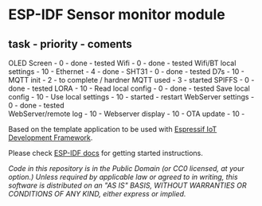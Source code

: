 ESP-IDF Sensor monitor module
=============================

task				- priority - coments
--------------------------------------------
OLED Screen				- 0  - done - tested
Wifi 					- 0  - done - tested
Wifi/BT local settings	- 10 - 
Ethernet				- 4  - done - 
SHT31					- 0  - done - tested
D7s						- 10 - 
MQTT init				- 2  - to complete / hardner
MQTT used				- 3  - started
SPIFFS					- 0  - done - tested
LORA					- 10 - 
Read local config		- 0  - done - tested
Save local config		- 10 -
Use local settings		- 10 - started - restart
WebServer settings		- 0  - done - tested	
WebServer/remote log	- 10 - 
Webserver display		- 10 - 
OTA update				- 10 -			

Based on the template application to be used with [Espressif IoT Development Framework](https://github.com/espressif/esp-idf).

Please check [ESP-IDF docs](https://docs.espressif.com/projects/esp-idf/en/latest/get-started/index.html) for getting started instructions.

*Code in this repository is in the Public Domain (or CC0 licensed, at your option.)
Unless required by applicable law or agreed to in writing, this
software is distributed on an "AS IS" BASIS, WITHOUT WARRANTIES OR
CONDITIONS OF ANY KIND, either express or implied.*
